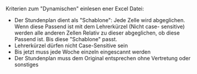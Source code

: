 Kriterien zum "Dynamischen" einlesen ener Excel Datei:

- Der Stundenplan dient als "Schablone":
Jede Zelle wird abgeglichen. Wenn diese Passend ist mit dem Lehrerkürzel
(Nicht case- sensitive) werden alle anderen Zellen Relativ zu dieser
abgeglichen, ob diese Passend ist. Bis diese "Schablone" passt.
- Lehrerkürzel dürfen nicht Case-Sensitive sein
- Bis jetzt muss jede Woche einzeln eingescannt werden
- Der Stundenplan muss dem Original entsprechen ohne Vertretung oder sonstiges